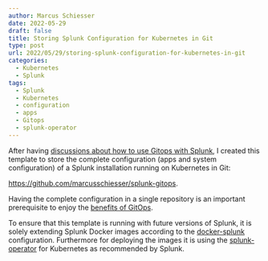 ```yaml
---
author: Marcus Schiesser
date: 2022-05-29
draft: false
title: Storing Splunk Configuration for Kubernetes in Git
type: post
url: 2022/05/29/storing-splunk-configuration-for-kubernetes-in-git
categories:
  - Kubernetes
  - Splunk
tags:
  - Splunk
  - Kubernetes
  - configuration
  - apps
  - Gitops
  - splunk-operator
---
```


After having [discussions about how to use Gitops with Splunk](https://splunk-usergroups.slack.com/archives/C01M8M2R3AM/p1651309478456499?thread_ts=1650596987.931899&cid=C01M8M2R3AM), I created this template to store the complete configuration (apps and system configuration) of a Splunk installation running on Kubernetes in Git:

https://github.com/marcusschiesser/splunk-gitops.

Having the complete configuration in a single repository is an important prerequisite to enjoy the [benefits of GitOps](https://www.weave.works/technologies/gitops/).

To ensure that this template is running with future versions of Splunk, it is solely extending Splunk Docker images according to the [docker-splunk](https://splunk.github.io/docker-splunk/) configuration. Furthermore for deploying the images it is using the [splunk-operator](https://github.com/splunk/splunk-operator) for Kubernetes as recommended by Splunk.

